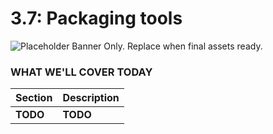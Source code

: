 # 3.7: Packaging tools

![Placeholder Banner Only. Replace when final assets ready.](_media/day-07.png)

### WHAT WE'LL COVER TODAY

| Section | Description |
| ------- | ----------- |
| **TODO** | **TODO**  |